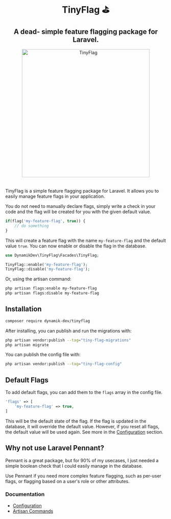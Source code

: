 <div style="text-align: center;">
<h1>TinyFlag ⛳️</h1>
<h2>A dead- simple feature flagging package for Laravel.</h2>
<img style="margin-bottom: 20px;" src="docs/tinyflag.png" alt="TinyFlag" width="400">
</div>

TinyFlag is a simple feature flagging package for Laravel. It allows you to easily manage feature flags in your application.

You do not need to manually declare flags, simply write a check in your code and the flag will be created for you with the given default value.

```php
if(flag('my-feature-flag', true)) {
    // do something
}
```

This will create a feature flag with the name `my-feature-flag` and the default value `true`. You can now enable or disable the flag in the database.

```php
use DynamikDev\TinyFlag\Facades\TinyFlag;

TinyFlag::enable('my-feature-flag');
TinyFlag::disable('my-feature-flag');
```

Or, using the artisan command:

```bash
php artisan flags:enable my-feature-flag
php artisan flags:disable my-feature-flag
```

## Installation

```bash
composer require dynamik-dev/tinyflag
```

After installing, you can publish and run the migrations with:

```bash
php artisan vendor:publish --tag="tiny-flag-migrations"
php artisan migrate
```

You can publish the config file with:

```bash
php artisan vendor:publish --tag="tiny-flag-config"
```

## Default Flags

To add default flags, you can add them to the `flags` array in the config file.

```php
'flags' => [
    'my-feature-flag' => true,
]
```

This will be the default state of the flag. If the flag is updated in the database, it will override the default value. However, if you reset all flags, the default value will be used again. See more in the [Configuration](docs/configuration.md) section.

## Why not use Laravel Pennant?

Pennant is a great package, but for 90% of my usecases, I just needed a simple boolean check that I could easily manage in the database.

Use Pennant if you need more complex feature flagging, such as per-user flags, or flagging based on a user's role or other attributes.

### Documentation

- [Configuration](docs/configuration.md)
- [Artisan Commands](docs/artisan-commands.md)